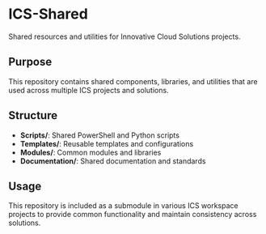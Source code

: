 # ICS-Shared

Shared resources and utilities for Innovative Cloud Solutions projects.

## Purpose

This repository contains shared components, libraries, and utilities that are used across multiple ICS projects and solutions.

## Structure

- **Scripts/**: Shared PowerShell and Python scripts
- **Templates/**: Reusable templates and configurations
- **Modules/**: Common modules and libraries
- **Documentation/**: Shared documentation and standards

## Usage

This repository is included as a submodule in various ICS workspace projects to provide common functionality and maintain consistency across solutions.
